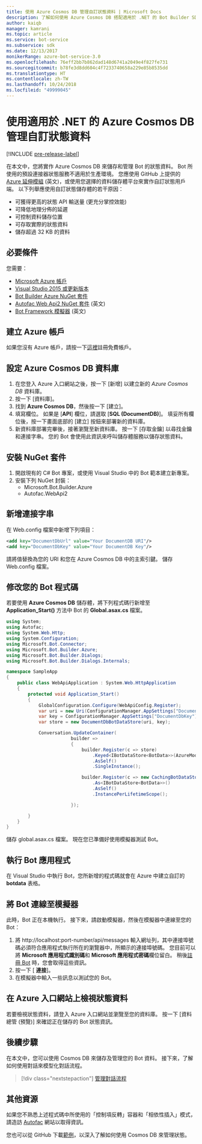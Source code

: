 ```yaml
---
title: 使用 Azure Cosmos DB 管理自訂狀態資料 | Microsoft Docs
description: 了解如何使用 Azure Cosmos DB 搭配適用於 .NET 的 Bot Builder SDK 來儲存和擷取狀態資料
author: kaiqb
manager: kamrani
ms.topic: article
ms.service: bot-service
ms.subservice: sdk
ms.date: 12/13/2017
monikerRange: azure-bot-service-3.0
ms.openlocfilehash: 76eff2bb7b862dad148d6741a2049e4f827fe731
ms.sourcegitcommit: b78fe3d8dd604c4f7233740658a229e85b8535dd
ms.translationtype: HT
ms.contentlocale: zh-TW
ms.lasthandoff: 10/24/2018
ms.locfileid: "49999045"
---
```

# <a name="manage-custom-state-data-with-azure-cosmos-db-for-net"></a>使用適用於 .NET 的 Azure Cosmos DB 管理自訂狀態資料

[!INCLUDE [pre-release-label](../includes/pre-release-label-v3.md)]

在本文中，您將實作 Azure Cosmos DB 來儲存和管理 Bot 的狀態資料。 Bot 所使用的預設連接器狀態服務不適用於生產環境。 您應使用 GitHub 上提供的 [Azure 延伸模組](https://github.com/Microsoft/BotBuilder-Azure) (英文)，或使用您選擇的資料儲存體平台來實作自訂狀態用戶端。 以下列舉應使用自訂狀態儲存體的若干原因：
 - 可獲得更高的狀態 API 輸送量 (更充分掌控效能)
 - 可降低地理分佈的延遲
 - 可控制資料儲存位置
 - 可存取實際的狀態資料
 - 儲存超過 32 KB 的資料
 
## <a name="prerequisites"></a>必要條件
您需要：
 - [Microsoft Azure 帳戶](https://azure.microsoft.com/en-us/free/)
 - [Visual Studio 2015 或更新版本](https://www.visualstudio.com/)
 - [Bot Builder Azure NuGet 套件](https://www.nuget.org/packages/Microsoft.Bot.Builder.Azure/)
 - [Autofac Web Api2 NuGet 套件](https://www.nuget.org/packages/Autofac.WebApi2/) (英文)
 - [Bot Framework 模擬器](~/bot-service-debug-emulator.md) (英文)
 
## <a name="create-azure-account"></a>建立 Azure 帳戶
如果您沒有 Azure 帳戶，請按一下[這裡](https://azure.microsoft.com/en-us/free/)註冊免費帳戶。

## <a name="set-up-the-azure-cosmos-db-database"></a>設定 Azure Cosmos DB 資料庫
1. 在您登入 Azure 入口網站之後，按一下 [新增] 以建立新的 *Azure Cosmos DB* 資料庫。 
2. 按一下 [資料庫]。 
3. 找到 **Azure Cosmos DB**，然後按一下 [建立]。
4. 填寫欄位。 如果是 [**API**] 欄位，請選取 [**SQL (DocumentDB)**]。 填妥所有欄位後，按一下畫面底部的 [建立] 按鈕來部署新的資料庫。 
5. 新資料庫部署完畢後，接著瀏覽至新資料庫。 按一下 [存取金鑰] 以尋找金鑰和連接字串。 您的 Bot 會使用此資訊來呼叫儲存體服務以儲存狀態資料。

## <a name="install-nuget-packages"></a>安裝 NuGet 套件
1. 開啟現有的 C# Bot 專案，或使用 Visual Studio 中的 Bot 範本建立新專案。 
2. 安裝下列 NuGet 封裝：
   - Microsoft.Bot.Builder.Azure
   - Autofac.WebApi2

## <a name="add-connection-string"></a>新增連接字串 
在 Web.config 檔案中新增下列項目：
```XML
<add key="DocumentDbUrl" value="Your DocumentDB URI"/>
<add key="DocumentDbKey" value="Your DocumentDB Key"/>
```
請將值替換為您的 URI 和您在 Azure Cosmos DB 中的主索引鍵。 儲存 Web.config 檔案。

## <a name="modify-your-bot-code"></a>修改您的 Bot 程式碼
若要使用 **Azure Cosmos DB** 儲存體，將下列程式碼行新增至 **Application_Start()** 方法中 Bot 的 **Global.asax.cs** 檔案。

```cs
using System;
using Autofac;
using System.Web.Http;
using System.Configuration;
using Microsoft.Bot.Connector;
using Microsoft.Bot.Builder.Azure;
using Microsoft.Bot.Builder.Dialogs;
using Microsoft.Bot.Builder.Dialogs.Internals;

namespace SampleApp
{
    public class WebApiApplication : System.Web.HttpApplication
    {
        protected void Application_Start()
        {
            GlobalConfiguration.Configure(WebApiConfig.Register);
            var uri = new Uri(ConfigurationManager.AppSettings["DocumentDbUrl"]);
            var key = ConfigurationManager.AppSettings["DocumentDbKey"];
            var store = new DocumentDbBotDataStore(uri, key);

            Conversation.UpdateContainer(
                        builder =>
                        {
                            builder.Register(c => store)
                                .Keyed<IBotDataStore<BotData>>(AzureModule.Key_DataStore)
                                .AsSelf()
                                .SingleInstance();

                            builder.Register(c => new CachingBotDataStore(store, CachingBotDataStoreConsistencyPolicy.ETagBasedConsistency))
                                .As<IBotDataStore<BotData>>()
                                .AsSelf()
                                .InstancePerLifetimeScope();

                        });

        }
    }
}
```

儲存 global.asax.cs 檔案。 現在您已準備好使用模擬器測試 Bot。

## <a name="run-your-bot-app"></a>執行 Bot 應用程式
在 Visual Studio 中執行 Bot，您所新增的程式碼就會在 Azure 中建立自訂的 **botdata** 表格。

## <a name="connect-your-bot-to-the-emulator"></a>將 Bot 連線至模擬器
此時，Bot 正在本機執行。 接下來，請啟動模擬器，然後在模擬器中連線至您的 Bot：
1. 將 http://localhost:port-number/api/messages 輸入網址列，其中連接埠號碼必須符合應用程式執行所在的瀏覽器中，所顯示的連接埠號碼。 您目前可以將 <strong>Microsoft 應用程式識別碼</strong>和 <strong>Microsoft 應用程式密碼</strong>欄位留白。 稍後[註冊 Bot](~/bot-service-quickstart-registration.md) 時，您會取得這些資訊。
2. 按一下 [ **連接**]。 
3. 在模擬器中輸入一些訊息以測試您的 Bot。 

## <a name="view-state-data-on-azure-portal"></a>在 Azure 入口網站上檢視狀態資料
若要檢視狀態資料，請登入 Azure 入口網站並瀏覽至您的資料庫。 按一下 [資料總管 (預覽)] 來確認正在儲存的 Bot 狀態資訊。 

## <a name="next-steps"></a>後續步驟
在本文中，您可以使用 Cosmos DB 來儲存及管理您的 Bot 資料。 接下來，了解如何使用對話來模型化對話流程。

> [!div class="nextstepaction"]
> [管理對話流程](bot-builder-dotnet-manage-conversation-flow.md)

## <a name="additional-resources"></a>其他資源
如果您不熟悉上述程式碼中所使用的「控制項反轉」容器和「相依性插入」模式，請造訪 [Autofac](http://autofac.readthedocs.io/en/latest/) 網站以取得資訊。 

您也可以從 GitHub 下載[範例](https://github.com/Microsoft/BotBuilder-Azure/tree/master/CSharp/Samples/DocumentDb)，以深入了解如何使用 Cosmos DB 來管理狀態。 
